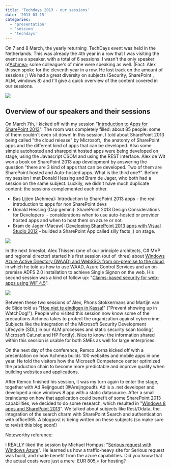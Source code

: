 ```yaml
---
title: 'Techdays 2013 - our sessions'
date: '2013-03-15'
categories:
  - 'presentation'
  - 'session'
  - 'techdays'
---
```


On 7 and 8 March, the yearly returning  TechDays event was held in the Netherlands. This was already the 4th year in a row that I was visiting the event as a speaker, with a total of 6 sessions. I wasn't the only speaker of[Achmea](http://www.achmea.com/); some colleague's of mine were speaking as well. (Fact: Alex thissen spoke for the eleventh year in a row. He lost track on the amount of sessions ;) We had a great diversity on subjects (Security, SharePoint , ALM, windows 8) and I'll give a quick overview of the content covered in our sessions.

[![](images/7558.sp2013-apps.jpg)](http://bloggingabout.net/cfs-file.ashx/__key/CommunityServer.Blogs.Components.WeblogFiles/bas/7558.sp2013-apps.jpg)

## Overview of our speakers and their sessions

On March 7th, I kicked off with my session "[Introduction to Apps for SharePoint 2013](http://www.be-init.nl/getmedia/1c8de7fc-efd9-4717-a74e-4f390821ad59/Introductie-SharePoint-2013-app-ontwikkeling-Bas-Lijten.pdf.aspx?ext=.pdf)". The room was completely filled: about 85 people: some of them couldn't even sit down! In this session, I told about SharePoint 2013 being called "the cloud release" by Microsoft,  the anatomy of SharePoint apps and the different kind of apps that can be developed. Also some simple autohosted and sharepoint hosted apps were being developed on stage, using the Javascript CSOM and using the REST interface. Alex de Wit won a book on SharePoint 2013 app development by answering the question "there are 3 kind of apps that can be developed. Two of them are SharePoint hosted and Auto-hosted apps. What is the third one?". Before my session I met Donald Hessing and Bram de Jager, who both had a session on the same subject. Luckily, we didn't have much duplicate content: the sessions complemented each other.

- Bas Lijten (Achmea): Introduction to SharePoint 2013 apps - the real introduction to apps for non SharePoint devs
- Donald Hessing (Cap gemini): SharePoint 2013 Design Considerations for Developers  - considerations when to use auto-hosted or provider hosted apps and when to host them on azure or not.
- Bram de Jager (Macaw): [Developing SharePoint 2013 apps with Visual Studio 2012](http://www.be-init.nl/getmedia/3d269704-6126-40a9-ad7a-9d2d9b2aa5cf/Developing-SharePoint-2013-Apps-with-Visual-Studio-2012-Bram-de-Jager.pdf.aspx?ext=.pdf) - builded a SharePoint App called silly facts ;) on stage.

[![](images/3250.prijswinnaar.jpg)](http://bloggingabout.net/cfs-file.ashx/__key/CommunityServer.Blogs.Components.WeblogFiles/bas/3250.prijswinnaar.jpg)

In the next timeslot, Alex Thissen (one of our principle architects, C# MVP and regional director) started his first session (out of  three) about [Windows Azure Active Directory (WAAD) and WebSSO: from on-premise to the cloud](http://www.be-init.nl/getmedia/087bc756-23c5-45e2-a6d1-3984afaee705/Windows-Azure-Active-Directory-and-WebSSO-from-on-premise-to-cloud-Alex-Thissen.pdf.aspx?ext=.pdf), in which he told us how to use WAAD, Azure Control Services and an on-premise ADFS 2.0 installation to achieve Single Signon on the web. His second session was a kind of follow up: "[Claims-based security for web-apps using WIF 4.5](http://www.be-init.nl/getmedia/94d1281d-49b8-404f-8bf8-52a3a7006601/Claims-based-Security-for-Web-Apps-using-WIF-4-5-Alex-Thissen.pdf.aspx?ext=.pdf)".

[![](images/3582.alexthissen_5F00_securityprincipals.jpg)](http://bloggingabout.net/cfs-file.ashx/__key/CommunityServer.Blogs.Components.WeblogFiles/bas/3582.alexthissen_5F00_securityprincipals.jpg)

Between these two sessions of Alex, Phons Stokkermans and Martijn van de Sijde told us "[Hoe niet te eindigen in Kassa!](http://www.be-init.nl/getmedia/7c724145-9ae9-44b1-a569-db28768c0966/HoeNietTeEindigenInKassa-Martijn-van-der-Sijde-en-Phons-Stokkermans.pdf.aspx?ext=.pdf)" ("Prevent showing up in WatchDog!"). People who visited this session now know some of the precautions Achmea takes to protect the organization against cybercrime. Subjects like the integration of the Microsoft Security Development Lifecycle (SDL) in our ALM processes and static security scan tooling( Microsoft Cat.net and HP Fortify). Nice to know: the information shared within this session is usable for both SMEs as well for large enterprises.

On the next day of the conference, Remco Jorna kicked off with a presentation on how Achmea builds 100 websites and mobile apps in one year. He told the visitors how the Microsoft Competence center optimized the production chain to become more predictable and improve quality when building websites and applications.

After Remco finished his session, it was my turn again to enter the stage, together with Ad Reijngoudt (@Areijngoudt). Ad is a .net developer and developed a nice windows 8 app with a static datasource. After a small braindump on how that application could benefit of some SharePoint 2013 capabilities, we decided to do some research, which resulted in "[Windows 8 apps and SharePoint 2013](http://www.be-init.nl/getmedia/1e4bd1f5-4165-47c6-8e5b-36ae35807a7a/SharePoint-2013-en-Windows-8-better-together-Bas-Lijten-Ad-Reijngoudt.pdf.aspx?ext=.pdf)". We talked about subjects like Rest/Odata, the integration of the search charm with SharePoint Search and authentication with office365. A blogpost is being written on these subjects (so make sure to revisit this blog soon!)

Noteworthy reference:

I REALLY liked the session by Michael Hompus: "[Serious request with Windows Azure](http://www.be-init.nl/getmedia/d47925a5-48c0-44e3-a0b4-b861fa22760b/Michael-Hompus-Serious-Request-met-Windows-Azure.pdf.aspx?ext=.pdf)". He learned us how a traffic-heavy site for Serious request was build, and made benefit from the azure capabilities. Did you know that the actual costs were just a mere  EUR 805,= for hosting?
